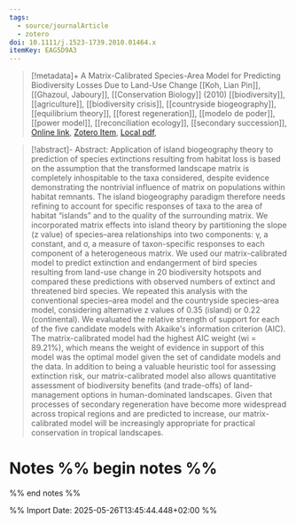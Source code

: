 ```yaml
---
tags:
  - source/journalArticle
  - zotero
doi: 10.1111/j.1523-1739.2010.01464.x
itemKey: EAG5D9A3
---
```

>[!metadata]+
> A Matrix-Calibrated Species-Area Model for Predicting Biodiversity Losses Due to Land-Use Change
> [[Koh, Lian Pin]], [[Ghazoul, Jaboury]], 
> [[Conservation Biology]] (2010)
> [[biodiversity]], [[agriculture]], [[biodiversity crisis]], [[countryside biogeography]], [[equilibrium theory]], [[forest regeneration]], [[modelo de poder]], [[power model]], [[reconciliation ecology]], [[secondary succession]], 
> [Online link](https://onlinelibrary.wiley.com/doi/abs/10.1111/j.1523-1739.2010.01464.x), [Zotero Item](zotero://select/library/items/EAG5D9A3), [Local pdf](file://C:/Users/aburg/Documents/references/zotero/storage/DGG8EQVE/Koh2010_MatrixCalibratedSpeciesArea.pdf), 

>[!abstract]-
>Abstract: Application of island biogeography theory to prediction of species extinctions resulting from habitat loss is based on the assumption that the transformed landscape matrix is completely inhospitable to the taxa considered, despite evidence demonstrating the nontrivial influence of matrix on populations within habitat remnants. The island biogeography paradigm therefore needs refining to account for specific responses of taxa to the area of habitat “islands” and to the quality of the surrounding matrix. We incorporated matrix effects into island theory by partitioning the slope (z value) of species–area relationships into two components: γ, a constant, and σ, a measure of taxon-specific responses to each component of a heterogeneous matrix. We used our matrix-calibrated model to predict extinction and endangerment of bird species resulting from land-use change in 20 biodiversity hotspots and compared these predictions with observed numbers of extinct and threatened bird species. We repeated this analysis with the conventional species–area model and the countryside species–area model, considering alternative z values of 0.35 (island) or 0.22 (continental). We evaluated the relative strength of support for each of the five candidate models with Akaike's information criterion (AIC). The matrix-calibrated model had the highest AIC weight (wi = 89.21%), which means the weight of evidence in support of this model was the optimal model given the set of candidate models and the data. In addition to being a valuable heuristic tool for assessing extinction risk, our matrix-calibrated model also allows quantitative assessment of biodiversity benefits (and trade-offs) of land-management options in human-dominated landscapes. Given that processes of secondary regeneration have become more widespread across tropical regions and are predicted to increase, our matrix-calibrated model will be increasingly appropriate for practical conservation in tropical landscapes.

# Notes %% begin notes %% 
%% end notes %%




%% Import Date: 2025-05-26T13:45:44.448+02:00 %%
